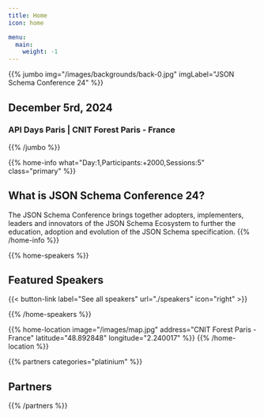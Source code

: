 ```yaml
---
title: Home
icon: home

menu:
  main:
    weight: -1
---
```


{{% jumbo img="/images/backgrounds/back-0.jpg" imgLabel="JSON Schema Conference 24" %}}

## December 5rd, 2024

### API Days Paris | CNIT Forest Paris - France <!-- Change -->

{{% /jumbo %}}

<!-- change -->

{{% home-info what="Day:1,Participants:+2000,Sessions:5" class="primary" %}}

## What is JSON Schema Conference 24?

<!-- change -->

The JSON Schema Conference brings together adopters, implementers, leaders and innovators 
of the JSON Schema Ecosystem to further the education, adoption and evolution of the JSON Schema specification.
{{% /home-info %}}

{{% home-speakers %}}

## Featured Speakers

{{< button-link label="See all speakers"
                url="./speakers"
                icon="right" >}}

{{% /home-speakers %}}

<!-- ... -->

{{% home-location
    image="/images/map.jpg"
    address="CNIT Forest Paris - France"
    latitude="48.892848"
    longitude="2.240017" %}}
{{% /home-location %}}

<!-- ... -->

{{% partners categories="platinium" %}}

## Partners

{{% /partners %}}
